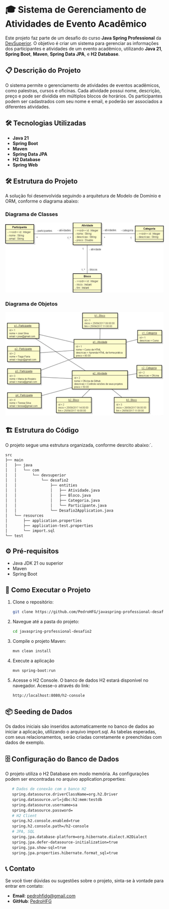 # 🎓 Sistema de Gerenciamento de Atividades de Evento Acadêmico

Este projeto faz parte de um desafio do curso **Java Spring Professional** da [DevSuperior](https://devsuperior.com.br/). O objetivo é criar um sistema para gerenciar as informações dos participantes e atividades de um evento acadêmico, utilizando **Java 21**, **Spring Boot**, **Maven**, **Spring Data JPA**, e **H2 Database**.

## 📋 Descrição do Projeto

O sistema permite o gerenciamento de atividades de eventos acadêmicos, como palestras, cursos e oficinas. Cada atividade possui nome, descrição, preço e pode ser dividida em múltiplos blocos de horários. Os participantes podem ser cadastrados com seu nome e email, e poderão ser associados a diferentes atividades.

## 🛠️ Tecnologias Utilizadas

- **Java 21**
- **Spring Boot**
- **Maven**
- **Spring Data JPA**
- **H2 Database**
- **Spring Web**

## 🛠️ Estrutura do Projeto

A solução foi desenvolvida seguindo a arquitetura de Modelo de Domínio e ORM, conforme o diagrama abaixo:

### Diagrama de Classes

![Diagrama de Classe](images/diagrama-de-classe.png)

### Diagrama de Objetos

![Diagrama de Objetos](images/diagrama-de-objetos.png)

## 🏗️ Estrutura do Código

O projeto segue uma estrutura organizada, conforme desrcito abaixo:`.

```text
src
├── main
│   ├── java
│   │   └── com
│   │       └── devsuperior
│   │           └── desafio2
│   │               ├── entities
│   │               │   ├── Atividade.java
│   │               │   ├── Bloco.java
│   │               │   ├── Categoria.java
│   │               │   └── Participante.java
│   │               └── Desafio2Application.java
│   └── resources
│       ├── application.properties
│       ├── application-test.properties
│       └── import.sql
└── test
```

## ⚙️ Pré-requisitos

- Java JDK 21 ou superior
- Maven
- Spring Boot

## 🚀 Como Executar o Projeto

1. Clone o repositório:

   ```bash
   git clone https://github.com/PedroHFG/javaspring-professional-desafio2
   ```

2. Navegue até a pasta do projeto:

   ```bash
   cd javaspring-professional-desafio2
   ```

3. Compile o projeto Maven:

   ```bash
   mvn clean install
   ```

4. Execute a aplicação

   ```bash
   mvn spring-boot:run
   ```

5. Acesse o H2 Console. O banco de dados H2 estará disponível no navegador. Acesse-o através do link:

   ```bash
   http://localhost:8080/h2-console
   ```

## 📦 Seeding de Dados

Os dados iniciais são inseridos automaticamente no banco de dados ao iniciar a aplicação, utilizando o arquivo import.sql. As tabelas esperadas, com seus relacionamentos, serão criadas corretamente e preenchidas com dados de exemplo.

## 🗄️ Configuração do Banco de Dados

O projeto utiliza o H2 Database em modo memória. As configurações podem ser encontradas no arquivo application.properties:

```bash
   # Dados de conexão com o banco H2
   spring.datasource.driverClassName=org.h2.Driver
   spring.datasource.url=jdbc:h2:mem:testdb
   spring.datasource.username=sa
   spring.datasource.password=
   # H2 Client
   spring.h2.console.enabled=true
   spring.h2.console.path=/h2-console
   # JPA, SQL
   spring.jpa.database-platform=org.hibernate.dialect.H2Dialect
   spring.jpa.defer-datasource-initialization=true
   spring.jpa.show-sql=true
   spring.jpa.properties.hibernate.format_sql=true
```

## 📞 Contato

Se você tiver dúvidas ou sugestões sobre o projeto, sinta-se à vontade para entrar em contato:

- **Email**: pedrohfidg@gmail.com
- **GitHub**: [PedroHFG](https://github.com/PedroHFG)
